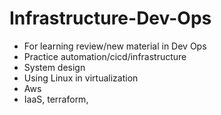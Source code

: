 # Infrastructure-Dev-Ops
- For learning review/new material in Dev Ops
- Practice automation/cicd/infrastructure
- System design
- Using Linux in virtualization
- Aws
- IaaS, terraform, 
